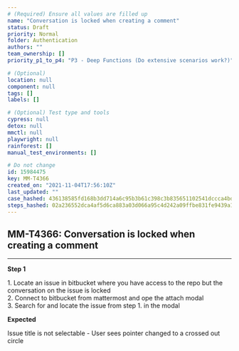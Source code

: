 ```yaml
---
# (Required) Ensure all values are filled up
name: "Conversation is locked when creating a comment"
status: Draft
priority: Normal
folder: Authentication
authors: ""
team_ownership: []
priority_p1_to_p4: "P3 - Deep Functions (Do extensive scenarios work?)"

# (Optional)
location: null
component: null
tags: []
labels: []

# (Optional) Test type and tools
cypress: null
detox: null
mmctl: null
playwright: null
rainforest: []
manual_test_environments: []

# Do not change
id: 15984475
key: MM-T4366
created_on: "2021-11-04T17:56:10Z"
last_updated: ""
case_hashed: 436138585fd168b3dd714a6c95b3b61c398c3b835651102541dccca4bdad7c8ef3b4639952ca269d419020414694a46e
steps_hashed: 02a236552dca4af5d6ca883a03d066a95c4d242a09ffbe831fe9439a11a0aea76c7308b00fee661bca1d7dd456e79c36
---
```


<!-- (Auto-generated) Based on frontmatter's "key" and "name" -->

## MM-T4366: Conversation is locked when creating a comment

---

**Step 1**

1\. Locate an issue in bitbucket where you have access to the repo but the conversation on the issue is locked\
2\. Connect to bitbucket from mattermost and ope the attach modal\
3\. Search for and locate the issue from step 1. in the modal

**Expected**

Issue title is not selectable - User sees pointer changed to a crossed out circle
